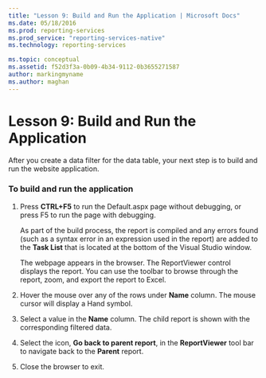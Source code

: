 ```yaml
---
title: "Lesson 9: Build and Run the Application | Microsoft Docs"
ms.date: 05/18/2016
ms.prod: reporting-services
ms.prod_service: "reporting-services-native"
ms.technology: reporting-services

ms.topic: conceptual
ms.assetid: f52d3f3a-0b09-4b34-9112-0b3655271587
author: markingmyname
ms.author: maghan
---
```

# Lesson 9: Build and Run the Application
After you create a data filter for the data table, your next step is to build and run the website application.  
  
### To build and run the application  
  
1.  Press **CTRL+F5** to run the Default.aspx page without debugging, or press F5 to run the page with debugging.  
  
    As part of the build process, the report is compiled and any errors found (such as a syntax error in an expression used in the report) are added to the **Task List** that is located at the bottom of the Visual Studio window.  
  
    The webpage appears in the browser. The ReportViewer control displays the report. You can use the toolbar to browse through the report, zoom, and export the report to Excel.  
  
2.  Hover the mouse over any of the rows under **Name** column. The mouse cursor will display a Hand symbol.  
  
3.  Select a value in the **Name** column. The child report is shown with the corresponding filtered data.  
  
4.  Select the icon, **Go back to parent report**, in the **ReportViewer** tool bar to navigate back to the **Parent** report.  
  
5.  Close the browser to exit.  
  
  
  


